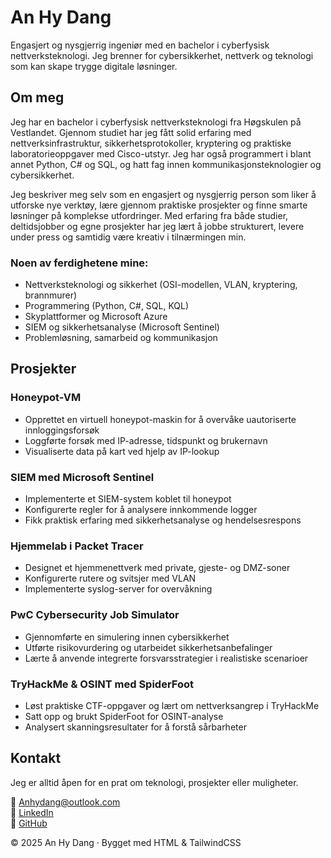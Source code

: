 # An Hy Dang

Engasjert og nysgjerrig ingeniør med en bachelor i cyberfysisk nettverksteknologi. Jeg brenner for cybersikkerhet, nettverk og teknologi som kan skape trygge digitale løsninger.

## Om meg

Jeg har en bachelor i cyberfysisk nettverksteknologi fra Høgskulen på Vestlandet. Gjennom studiet har jeg fått solid erfaring med nettverksinfrastruktur, sikkerhetsprotokoller, kryptering og praktiske laboratorieoppgaver med Cisco-utstyr. Jeg har også programmert i blant annet Python, C# og SQL, og hatt fag innen kommunikasjonsteknologier og cybersikkerhet.

Jeg beskriver meg selv som en engasjert og nysgjerrig person som liker å utforske nye verktøy, lære gjennom praktiske prosjekter og finne smarte løsninger på komplekse utfordringer. Med erfaring fra både studier, deltidsjobber og egne prosjekter har jeg lært å jobbe strukturert, levere under press og samtidig være kreativ i tilnærmingen min.

### Noen av ferdighetene mine:

- Nettverksteknologi og sikkerhet (OSI-modellen, VLAN, kryptering, brannmurer)
- Programmering (Python, C#, SQL, KQL)
- Skyplattformer og Microsoft Azure
- SIEM og sikkerhetsanalyse (Microsoft Sentinel)
- Problemløsning, samarbeid og kommunikasjon

## Prosjekter

### Honeypot-VM

- Opprettet en virtuell honeypot-maskin for å overvåke uautoriserte innloggingsforsøk
- Loggførte forsøk med IP-adresse, tidspunkt og brukernavn
- Visualiserte data på kart ved hjelp av IP-lookup

### SIEM med Microsoft Sentinel

- Implementerte et SIEM-system koblet til honeypot
- Konfigurerte regler for å analysere innkommende logger
- Fikk praktisk erfaring med sikkerhetsanalyse og hendelsesrespons

### Hjemmelab i Packet Tracer

- Designet et hjemmenettverk med private, gjeste- og DMZ-soner
- Konfigurerte rutere og svitsjer med VLAN
- Implementerte syslog-server for overvåkning

### PwC Cybersecurity Job Simulator

- Gjennomførte en simulering innen cybersikkerhet
- Utførte risikovurdering og utarbeidet sikkerhetsanbefalinger
- Lærte å anvende integrerte forsvarsstrategier i realistiske scenarioer

### TryHackMe & OSINT med SpiderFoot

- Løst praktiske CTF-oppgaver og lært om nettverksangrep i TryHackMe
- Satt opp og brukt SpiderFoot for OSINT-analyse
- Analysert skanningsresultater for å forstå sårbarheter

## Kontakt

Jeg er alltid åpen for en prat om teknologi, prosjekter eller muligheter.

📧 [Anhydang@outlook.com](mailto:Anhydang@outlook.com)  
🔗 [LinkedIn](https://www.linkedin.com/in/)  
🐙 [GitHub](https://github.com/)

© 2025 An Hy Dang · Bygget med HTML & TailwindCSS
